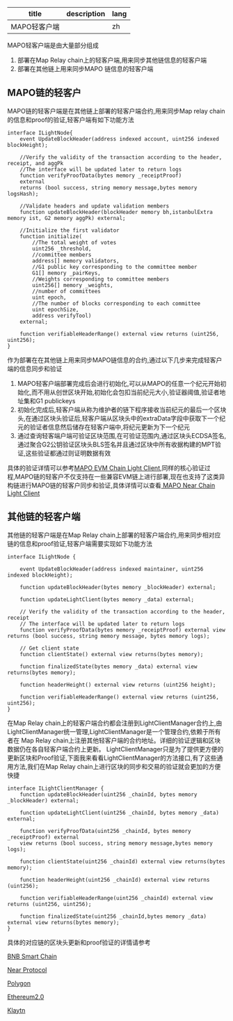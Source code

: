 | title        | description | lang |
| ------------ | ----------- | ---- |
| MAPO轻客户端 |             | zh   |

MAPO轻客户端是由大量部分组成

1. 部署在Map Relay chain上的轻客户端,用来同步其他链信息的轻客户端
2. 部署在其他链上用来同步MAPO 链信息的轻客户端



## MAPO链的轻客户

MAPO链的轻客户端是在其他链上部署的轻客户端合约,用来同步Map relay chain的信息和proof的验证,轻客户端有如下功能方法

```
interface ILightNode{
    event UpdateBlockHeader(address indexed account, uint256 indexed blockHeight);

    //Verify the validity of the transaction according to the header, receipt, and aggPk
    //The interface will be updated later to return logs
    function verifyProofData(bytes memory _receiptProof)
    external
    returns (bool success, string memory message,bytes memory logsHash);

    //Validate headers and update validation members
    function updateBlockHeader(blockHeader memory bh,istanbulExtra memory ist, G2 memory aggPk) external;

    //Initialize the first validator
    function initialize(
        //The total weight of votes
        uint256 _threshold,
        //committee members
        address[] memory validators,
        //G1 public key corresponding to the committee member
        G1[] memory _pairKeys,
        //Weights corresponding to committee members
        uint256[] memory _weights,
        //number of committees
        uint epoch,
        //The number of blocks corresponding to each committee
        uint epochSize,
        address verifyTool)
    external;

    function verifiableHeaderRange() external view returns (uint256, uint256);
}
```

作为部署在在其他链上用来同步MAPO链信息的合约,通过以下几步来完成轻客户端的信息同步和验证

1. MAPO轻客户端部署完成后会进行初始化,可以从MAPO的任意一个纪元开始初始化,而不用从创世区块开始,初始化会包扣当前纪元大小,验证器阈值,验证者地址集和G1 publickeys
2. 初始化完成后,轻客户端从称为维护者的链下程序接收当前纪元的最后一个区块头,在通过区块头验证后,轻客户端从区块头中的extraData字段中获取下一个纪元的验证者信息然后储存在轻客户端中,将纪元更新为下一个纪元
3. 通过查询轻客端户端可验证区块范围,在可验证范围内,通过区块头ECDSA签名,通过聚合G2公钥验证区块头BLS签名并且通过区块中所有收据构建的MPT验证,这些验证都通过则证明数据有效

具体的验证详情可以参考[MAPO EVM Chain Light Client](https://docs.mapprotocol.io/develop/light-client/mapo-light-client/evm),同样的核心验证过程,MAPO链的轻客户不仅支持在一些兼容EVM链上进行部署,现在也支持了这类异构链进行MAPO链的轻客户同步和验证,具体详情可以查看[ MAPO Near Chain Light Client](https://docs.mapprotocol.io/develop/light-client/mapo-light-client/near)

## 其他链的轻客户端

其他链的轻客户端是在Map Relay chain上部署的轻客户端合约,用来同步相对应链的信息和proof验证,轻客户端需要实现如下功能方法

```
interface ILightNode {

    event UpdateBlockHeader(address indexed maintainer, uint256 indexed blockHeight);

    function updateBlockHeader(bytes memory _blockHeader) external;

    function updateLightClient(bytes memory _data) external;

    // Verify the validity of the transaction according to the header, receipt
    // The interface will be updated later to return logs
    function verifyProofData(bytes memory _receiptProof) external view returns (bool success, string memory message, bytes memory logs);

    // Get client state
    function clientState() external view returns(bytes memory);

    function finalizedState(bytes memory _data) external view returns(bytes memory);

    function headerHeight() external view returns (uint256 height);

    function verifiableHeaderRange() external view returns (uint256, uint256);
}
```

在Map Relay chain上的轻客户端合约都会注册到LightClientManager合约上,由LightClientManager统一管理,LightClientManager是一个管理合约,依赖于所有者在 Map  Relay chain上注册其他轻客户端的合约地址。详细的验证逻辑和区块数据仍在各自轻客户端合约上更新。 LightClientManager只是为了提供更方便的更新区块和Proof验证,下面我来看看LightClientManager的方法接口,有了这些通用方法,我们在Map Relay chain上进行区块的同步和交易的验证就会更加的方便快捷

```
interface ILightClientManager {
    function updateBlockHeader(uint256 _chainId, bytes memory _blockHeader) external;

    function updateLightClient(uint256 _chainId, bytes memory _data) external;

    function verifyProofData(uint256 _chainId, bytes memory _receiptProof) external
    view returns (bool success, string memory message,bytes memory logs);

    function clientState(uint256 _chainId) external view returns(bytes memory);

    function headerHeight(uint256 _chainId) external view returns (uint256);

    function verifiableHeaderRange(uint256 _chainId) external view returns (uint256, uint256);

    function finalizedState(uint256 _chainId,bytes memory _data) external view returns(bytes memory);
}

```

具体的对应链的区块头更新和proof验证的详情请参考

[BNB Smart Chain](https://docs.mapprotocol.io/develop/light-client/light-clients/bsc)

[Near Protocol](https://docs.mapprotocol.io/develop/light-client/light-clients/near)

[Polygon](https://docs.mapprotocol.io/develop/light-client/light-clients/matic)

[Ethereum2.0](https://docs.mapprotocol.io/develop/light-client/light-clients/eth2)

[Klaytn](https://docs.mapprotocol.io/develop/light-client/light-clients/klaytn)

